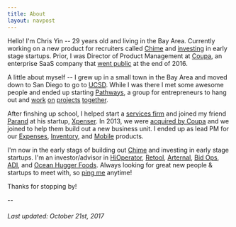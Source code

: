 ```yaml
---
title: About
layout: navpost
---
```


Hello! I'm Chris Yin -- 29 years old and living in the Bay Area. Currently working on a new product for recruiters called [Chime](http://www.meetchime.com) and [investing](https://angel.co/chrisyin) in early stage startups. Prior, I was Director of Product Management at [Coupa](https://www.coupa.com), an enterprise SaaS company that [went public](https://www.crunchbase.com/organization/coupa) at the end of 2016.

A little about myself -- I grew up in a small town in the Bay Area and moved down to San Diego to go to [UCSD](https://ucsd.edu/). While I was there I met some awesome people and ended up starting [Pathways](http://rady.ucsd.edu/ciid/pathways-ventures/), a group for entrepreneurs to hang out and [work](http://nextshark.com/ecoqube-how-this-startup-can-seriously-end-world-hunger/) [on](http://www.premedhq.com) [projects](http://www.bbc.com/future/story/20131030-net-lessons-for-worlds-poorest) [together](http://ivn.us/2012/12/08/locbit-young-ceo-amongst-citys-core-startups/).

After finshing up school, I helped start a [services firm](http://bespokepartners.com/) and joined my friend [Parand](https://twitter.com/parand) at his startup, [Xpenser](http://xpenser.com/). In 2013, we were [acquired by Coupa](http://www.xconomy.com/san-diego/2013/04/18/acquired-or-acq-hired-xpenser-adds-expertise-to-coupas-web-services/) and we joined to help them build out a new business unit. I ended up as lead PM for our [Expenses](https://venturebeat.com/2016/01/28/coupas-expense-management-solution-receives-highest-score-for-proficiency/), [Inventory](https://finance.yahoo.com/news/coupa-software-unveils-inventory-application-120000580.html), and [Mobile](https://www.paystreamadvisors.com/2015-paystream-innovate-award-winners-announced/) products.

I'm now in the early stags of building out [Chime](http://www.meetchime.com/) and investing in early stage startups. I'm an investor/advisor in [HiOperator](https://hioperator.com/), [Retool](https://retool.in/), [Arternal](https://arternal.com/), [Bid Ops](http://www.bid-ops.com/), [ADI](https://getecoqube.com/), and [Ocean Hugger Foods](https://oceanhuggerfoods.com/). Always looking for great new people & startups to meet with, so [ping me](https://twitter.com/chriseyin/) anytime!

Thanks for stopping by!

--

<h6><i>Last updated: October 21st, 2017</i></h6>

